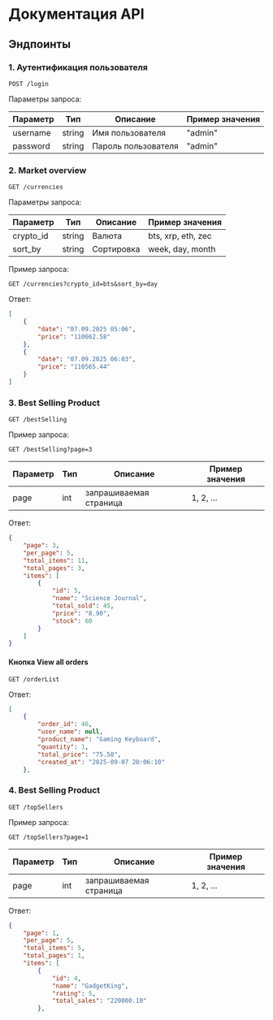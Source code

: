 # Документация API

## Эндпоинты

### 1. Аутентификация пользователя

```
POST /login
```

Параметры запроса:

| Параметр  | Тип     | Описание                  | Пример значения                  |
|-----------|---------|---------------------------|----------------------------------|
| username | string  | Имя пользователя | "admin"                           |
| password     | string | Пароль пользователя   | "admin"                      |

### 2. Market overview

```
GET /currencies
```

Параметры запроса:

| Параметр  | Тип     | Описание                  | Пример значения                  |
|-----------|---------|---------------------------|----------------------------------|
| crypto_id | string  | Валюта | bts, xrp, eth, zec                           |
| sort_by     | string | Сортировка   | week, day, month                      |

Пример запроса:

```
GET /currencies?crypto_id=bts&sort_by=day
```

Ответ:


```json
[
    {
        "date": "07.09.2025 05:06",
        "price": "110662.58"
    },
    {
        "date": "07.09.2025 06:03",
        "price": "110565.44"
    }
]
```

### 3. Best Selling Product

```
GET /bestSelling
```

Пример запроса:

```
GET /bestSelling?page=3
```

| Параметр  | Тип     | Описание                  | Пример значения                  |
|-----------|---------|---------------------------|----------------------------------|
| page | int  | запрашиваемая страница | 1, 2, ...                           |

Ответ:


```json
{
    "page": 3,
    "per_page": 5,
    "total_items": 11,
    "total_pages": 3,
    "items": [
        {
            "id": 5,
            "name": "Science Journal",
            "total_sold": 45,
            "price": "8.90",
            "stock": 60
        }
    ]
}
```

#### Кнопка View all orders

```
GET /orderList
```
Ответ:


```json
[
    {
        "order_id": 46,
        "user_name": null,
        "product_name": "Gaming Keyboard",
        "quantity": 1,
        "total_price": "75.50",
        "created_at": "2025-09-07 20:06:10"
    },
```


### 4. Best Selling Product

```
GET /topSellers
```

Пример запроса:

```
GET /topSellers?page=1
```

| Параметр  | Тип     | Описание                  | Пример значения                  |
|-----------|---------|---------------------------|----------------------------------|
| page | int  | запрашиваемая страница | 1, 2, ...                           |

Ответ:


```json
{
    "page": 1,
    "per_page": 5,
    "total_items": 5,
    "total_pages": 1,
    "items": [
        {
            "id": 4,
            "name": "GadgetKing",
            "rating": 5,
            "total_sales": "220000.10"
        },
```


